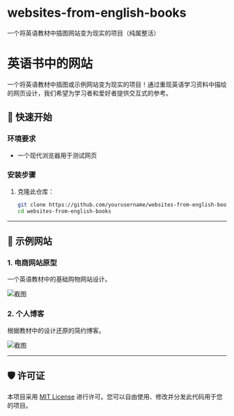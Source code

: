 # websites-from-english-books
一个将英语教材中插图网站变为现实的项目（纯属整活）
# 英语书中的网站

一个将英语教材中插图或示例网站变为现实的项目！通过重现英语学习资料中描绘的网页设计，我们希望为学习者和爱好者提供交互式的参考。

## 🚀 快速开始

### 环境要求
- 一个现代浏览器用于测试网页

### 安装步骤
1. 克隆此仓库：
   ```bash
   git clone https://github.com/yourusername/websites-from-english-books.git
   cd websites-from-english-books
   ```

---

## 🎨 示例网站

### 1. **电商网站原型**
   一个英语教材中的基础购物网站设计。

   ![截图](assets/example1.png)

### 2. **个人博客**
   根据教材中的设计还原的简约博客。

   ![截图](assets/example2.png)

---

## 🛡 许可证

本项目采用 [MIT License](LICENSE) 进行许可。您可以自由使用、修改并分发此代码用于您的项目。
